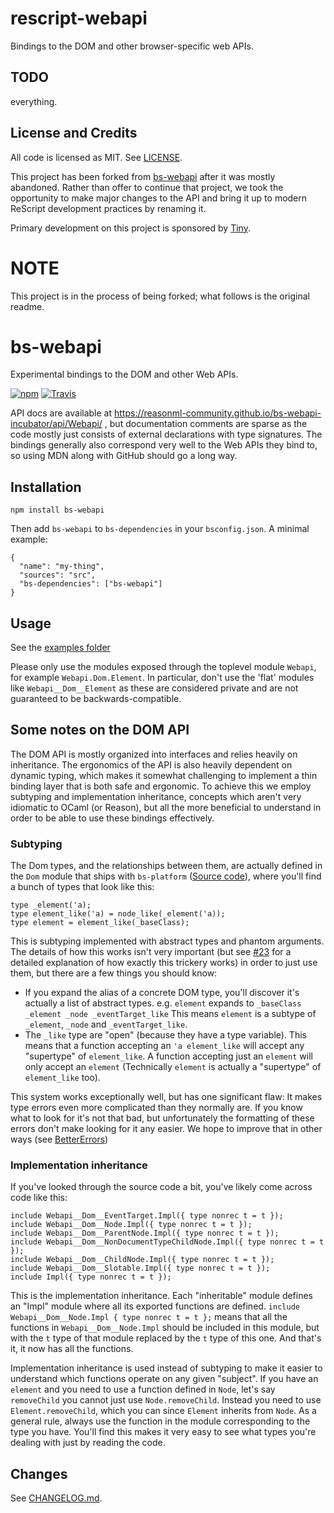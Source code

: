 # rescript-webapi

Bindings to the DOM and other browser-specific web APIs.

## TODO

everything.

## License and Credits

All code is licensed as MIT. See [LICENSE](LICENSE).

This project has been forked from [bs-webapi](https://github.com/reasonml-community/bs-webapi-incubator) after it was mostly abandoned. Rather than offer to continue that project, we took the opportunity to make major changes to the API and bring it up to modern ReScript development practices by renaming it.

Primary development on this project is sponsored by [Tiny](https://github.com/tinymce/).


# NOTE
This project is in the process of being forked; what follows is the original readme.

# bs-webapi

Experimental bindings to the DOM and other Web APIs.

[![npm](https://img.shields.io/npm/v/bs-webapi.svg)](https://npmjs.org/bs-webapi)
[![Travis](https://img.shields.io/travis/reasonml-community/bs-webapi-incubator/master.svg)](https://travis-ci.org/reasonml-community/bs-webapi-incubator)

API docs are available at
https://reasonml-community.github.io/bs-webapi-incubator/api/Webapi/ , but
documentation comments are sparse as the code mostly just consists of
external declarations with type signatures. The bindings generally also
correspond very well to the Web APIs they bind to, so using MDN along
with GitHub should go a long way.

## Installation

```
npm install bs-webapi
```
Then add `bs-webapi` to `bs-dependencies` in your `bsconfig.json`. A minimal example:
```
{
  "name": "my-thing",
  "sources": "src",
  "bs-dependencies": ["bs-webapi"]
}
```

## Usage

See the [examples folder](https://github.com/reasonml-community/bs-webapi-incubator/blob/master/examples/)

Please only use the modules exposed through the toplevel module `Webapi`, for example `Webapi.Dom.Element`. In particular, don't use the 'flat' modules like `Webapi__Dom__Element` as these are considered private and are not guaranteed to be backwards-compatible.

## Some notes on the DOM API

The DOM API is mostly organized into interfaces and relies heavily on inheritance. The ergonomics of the API is also heavily dependent on dynamic typing, which makes it somewhat challenging to implement a thin binding layer that is both safe and ergonomic. To achieve this we employ subtyping and implementation inheritance, concepts which aren't very idiomatic to OCaml (or Reason), but all the more beneficial to understand in order to be able to use these bindings effectively.

### Subtyping

The Dom types, and the relationships between them, are actually defined in the `Dom` module that ships with `bs-platform` ([Source code](https://github.com/glennsl/bucklescript/blob/master/jscomp/others/dom.mli)), where you'll find a bunch of types that look like this:

```reason
type _element('a);
type element_like('a) = node_like(_element('a));
type element = element_like(_baseClass);
```

This is subtyping implemented with abstract types and phantom arguments. The details of how this works isn't very important (but see [#23](https://github.com/reasonml-community/bs-webapi-incubator/pull/23) for a detailed explanation of how exactly this trickery works) in order to just use them, but there are a few things you should know:

* If you expand the alias of a concrete DOM type, you'll discover it's actually a list of abstract types. e.g. `element` expands to `_baseClass _element _node _eventTarget_like` This means `element` is a subtype of `_element`, `_node` and `_eventTarget_like`.
* The `_like` type are "open" (because they have a type variable). This means that a function accepting an `'a element_like` will accept any "supertype" of `element_like`. A function accepting just an `element` will only accept an `element` (Technically `element` is actually a "supertype" of `element_like` too).

This system works exceptionally well, but has one significant flaw: It makes type errors even more complicated than they normally are. If you know what to look for it's not that bad, but unfortunately the formatting of these errors don't make looking for it any easier. We hope to improve that in other ways (see [BetterErrors](https://github.com/reasonml/BetterErrors))

### Implementation inheritance

If you've looked through the source code a bit, you've likely come across code like this:

```reason
include Webapi__Dom__EventTarget.Impl({ type nonrec t = t });
include Webapi__Dom__Node.Impl({ type nonrec t = t });
include Webapi__Dom__ParentNode.Impl({ type nonrec t = t });
include Webapi__Dom__NonDocumentTypeChildNode.Impl({ type nonrec t = t });
include Webapi__Dom__ChildNode.Impl({ type nonrec t = t });
include Webapi__Dom__Slotable.Impl({ type nonrec t = t });
include Impl({ type nonrec t = t });
```

This is the implementation inheritance. Each "inheritable" module defines an "Impl" module where all its exported functions are defined. `include Webapi__Dom__Node.Impl { type nonrec t = t };` means that all the functions in `Webapi__Dom__Node.Impl` should be included in this module, but with the `t` type of that module replaced by the `t` type of this one. And that's it, it now has all the functions.

Implementation inheritance is used instead of subtyping to make it easier to understand which functions operate on any given "subject". If you have an `element` and you need to use a function defined in `Node`, let's say `removeChild` you cannot just use `Node.removeChild`. Instead you need to use `Element.removeChild`, which you can since `Element` inherits from `Node`. As a general rule, always use the function in the module corresponding to the type you have. You'll find this makes it very easy to see what types you're dealing with just by reading the code.

## Changes

See [CHANGELOG.md](CHANGELOG.md).
